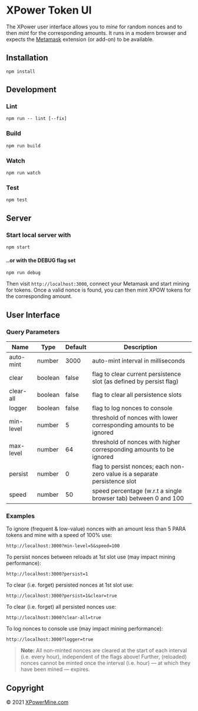 # XPower Token UI

The XPower user interface allows you to *mine* for random nonces and to then *mint* for the corresponding amounts. It runs in a modern browser and expects the [Metamask] extension (or add-on) to be available.

[Metamask]: https://metamask.io/

## Installation

```shell
npm install
```

## Development

### Lint

```shell
npm run -- lint [--fix]
```

### Build

```shell
npm run build
```

### Watch

```shell
npm run watch
```

### Test

```shell
npm test
```

## Server

### Start local server with

```shell
npm start
```

#### ..or with the DEBUG flag set

```shell
npm run debug
```

Then visit `http://localhost:3000`, connect your Metamask and start mining for tokens. Once a valid nonce is found, you can then mint XPOW tokens for the corresponding amount.

## User Interface

### Query Parameters

Name | Type | Default | Description
-----|------|---------|------------
auto-mint | number | 3000 | auto-mint interval in milliseconds
clear | boolean | false | flag to clear current persistence slot (as defined by persist flag)
clear-all | boolean | false | flag to clear all persistence slots
logger | boolean | false | flag to log nonces to console
min-level | number | 5 | threshold of nonces with lower corresponding amounts to be ignored
max-level | number | 64 | threshold of nonces with higher corresponding amounts to be ignored
persist | number | 0 | flag to persist nonces; each non-zero value is a separate persistence slot
speed | number | 50 | speed percentage (w.r.t a single browser tab) between 0 and 100

### Examples

To ignore (frequent & low-value) nonces with an amount less than 5 PARA tokens and mine with a speed of 100% use:

```
http://localhost:3000?min-level=5&speed=100
```

To persist nonces between reloads at 1st slot use (may impact mining performance):

```
http://localhost:3000?persist=1
```

To clear (i.e. forget) persisted nonces at 1st slot use:

```
http://localhost:3000?persist=1&clear=true
```

To clear (i.e. forget) all persisted nonces use:

```
http://localhost:3000?clear-all=true
```

To log nonces to console use (may impact mining performance):

```
http://localhost:3000?logger=true
```

> **Note:** All non-minted nonces are cleared at the start of each interval (i.e. every hour), independent of the flags above! Further, (reloaded) nonces cannot be minted once the interval (i.e. hour) &mdash; at which they have been mined &mdash; expires.

## Copyright

 © 2021 [XPowerMine.com](https://www.xpowermine.com)
